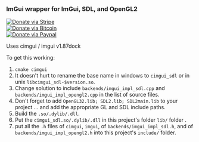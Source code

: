 ### ImGui wrapper for ImGui, SDL, and OpenGL2

[![Donate via Stripe](https://img.shields.io/badge/Donate-Stripe-green.svg)](https://buy.stripe.com/00gbJZ0OdcNs9zi288)<br>
[![Donate via Bitcoin](https://img.shields.io/badge/Donate-Bitcoin-green.svg)](bitcoin:37fsp7qQKU8XoHZGRQvVzQVP8FrEJ73cSJ)<br>
[![Donate via Paypal](https://img.shields.io/badge/Donate-Paypal-green.svg)](https://buy.stripe.com/00gbJZ0OdcNs9zi288)

Uses cimgui / imgui v1.87dock

To get this working:

1) `cmake cimgui`
2) It doesn't hurt to rename the base name in windows to `cimgui_sdl` or in unix `libcimgui_sdl-$version.so`.
3) Change solution to include `backends/imgui_impl_sdl.cpp` and `backends/imgui_impl_opengl2.cpp` in the list of source files.
4) Don't forget to add `OpenGL32.lib; SDL2.lib; SDL2main.lib` to your project ... and add the appropriate GL and SDL include paths.
5) Build the `.so/.dylib/.dll`.  
6) Put the `cimgui_sdl.so/.dylib/.dll` in this project's folder `lib/` folder .
7) put all the `.h` files of `cimgui`, `imgui`, of `backends/imgui_impl_sdl.h`, and of `backends/imgui_impl_opengl2.h` into this project's `include/` folder.
